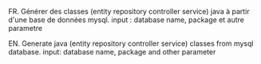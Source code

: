 FR.
Générer des classes (entity repository controller service) java à partir d'une base de données mysql.
input : database name, package et autre parametre

EN.
Generate java (entity repository controller service) classes from mysql database.
input: database name, package and other parameter
